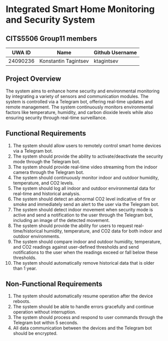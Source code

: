 # Integrated Smart Home Monitoring and Security System

## CITS5506 Group11 members

| UWA ID  | Name | Github Username |
|---------|------|-----------------|
|24090236 |Konstantin Tagintsev|ktagintsev|

## Project Overview

The system aims to enhance home security and environmental monitoring by integrating a variety of sensors and communication modules. The system is controlled via a Telegram bot, offering real-time updates and remote management. The system continuously monitors environmental factors like temperature, humidity, and carbon dioxide levels while also ensuring security through real-time surveillance.

## Functional Requirements

1. The system should allow users to remotely control smart home devices via a Telegram bot.
2. The system should provide the ability to activate/deactivate the security mode through the Telegram bot.
3. The system should provide real-time video streaming from the indoor camera through the Telegram bot.
4. The system should continuously monitor indoor and outdoor humidity, temperature, and CO2 levels.
5. The system should log all indoor and outdoor environmental data for real-time and historical analysis.
6. The system should detect an abnormal CO2 level indicative of fire or smoke and immediately send an alert to the user via the Telegram bot.
7. The system should detect indoor movement when security mode is active and send a notification to the user through the Telegram bot, including an image of the detected movement.
8. The system should provide the ability for users to request real-time/historical humidity, temperature, and CO2 data for both indoor and outdoor environments.
9. The system should compare indoor and outdoor humidity, temperature, and CO2 readings against user-defined thresholds and send notifications to the user when the readings exceed or fall below these thresholds.
10. The system should automatically remove historical data that is older than 1 year.

## Non-Functional Requirements

1. The system should automatically resume operation after the device reboots.
2. The system should be able to handle errors gracefully and continue operation without interruption.
3. The system should process and respond to user commands through the Telegram bot within 5 seconds.
4. All data communication between the devices and the Telegram bot should be encrypted.
